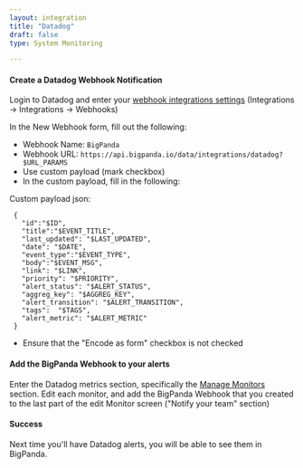 ```yaml
---
layout: integration 
title: "Datadog"
draft: false
type: System Monitoring

---
```


#### Create a Datadog Webhook Notification  

Login to Datadog and enter your [webhook integrations settings](https://app.datadoghq.com/account/settings#integrations/webhooks) (Integrations -> Integrations -> Webhooks)

In the New Webhook form, fill out the following:  

* Webhook Name: `BigPanda`
* Webhook URL: `https://api.bigpanda.io/data/integrations/datadog?$URL_PARAMS`
* Use custom payload (mark checkbox)
* In the custom payload, fill in the following:

Custom payload json:

     {
       "id":"$ID",
       "title":"$EVENT_TITLE",
       "last_updated": "$LAST_UPDATED",
       "date": "$DATE",
       "event_type":"$EVENT_TYPE",
       "body":"$EVENT_MSG",
       "link": "$LINK",
       "priority": "$PRIORITY",
       "alert_status": "$ALERT_STATUS",
       "aggreg_key": "$AGGREG_KEY",
       "alert_transition": "$ALERT_TRANSITION",
       "tags":  "$TAGS",
       "alert_metric": "$ALERT_METRIC"
     }

* Ensure that the "Encode as form" checkbox is not checked

<!-- section-separator -->

#### Add the BigPanda Webhook to your alerts

Enter the Datadog metrics section, specifically the [Manage Monitors](https://app.datadoghq.com/monitors) section.
Edit each monitor, and add the BigPanda Webhook that you created to the last part of the edit Monitor screen ("Notify your team" section)
 
<!-- section-separator -->

#### Success
Next time you'll have Datadog alerts, you will be able to see them in BigPanda.
